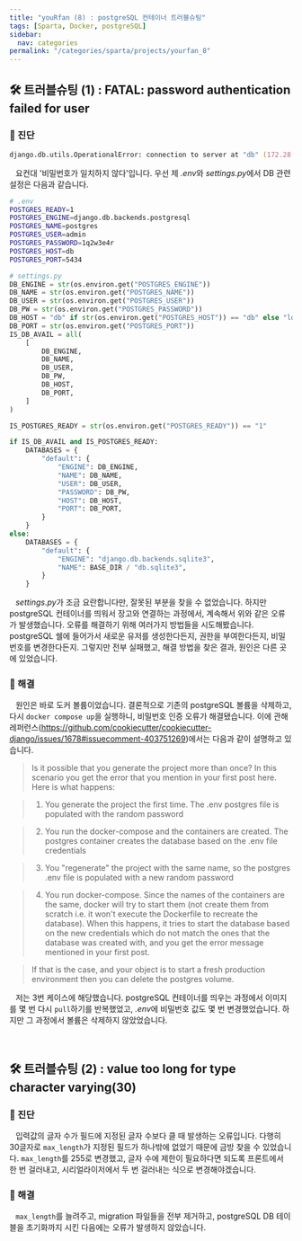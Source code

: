 ```yaml
---
title: "youRfan (8) : postgreSQL 컨테이너 트러블슈팅"
tags: [Sparta, Docker, postgreSQL]
sidebar:
  nav: categories
permalink: "/categories/sparta/projects/yourfan_8"
---
```


<div class="article__content" markdown="1">

## 🛠️ 트러블슈팅 (1) : FATAL: password authentication failed for user

### 🤔 진단

```zsh
django.db.utils.OperationalError: connection to server at "db" (172.28.0.4), port 5434 failed: FATAL:  password authentication failed for user "admin"
```

&ensp; 요컨대 '비밀번호가 일치하지 않다'입니다. 우선 제 *.env*와 *settings.py*에서 DB 관련 설정은 다음과 같습니다.

```zsh
# .env
POSTGRES_READY=1
POSTGRES_ENGINE=django.db.backends.postgresql
POSTGRES_NAME=postgres
POSTGRES_USER=admin
POSTGRES_PASSWORD=1q2w3e4r
POSTGRES_HOST=db
POSTGRES_PORT=5434
```

```python
# settings.py
DB_ENGINE = str(os.environ.get("POSTGRES_ENGINE"))
DB_NAME = str(os.environ.get("POSTGRES_NAME"))
DB_USER = str(os.environ.get("POSTGRES_USER"))
DB_PW = str(os.environ.get("POSTGRES_PASSWORD"))
DB_HOST = "db" if str(os.environ.get("POSTGRES_HOST")) == "db" else "localhost"
DB_PORT = str(os.environ.get("POSTGRES_PORT"))
IS_DB_AVAIL = all(
    [
        DB_ENGINE,
        DB_NAME,
        DB_USER,
        DB_PW,
        DB_HOST,
        DB_PORT,
    ]
)

IS_POSTGRES_READY = str(os.environ.get("POSTGRES_READY")) == "1"

if IS_DB_AVAIL and IS_POSTGRES_READY:
    DATABASES = {
        "default": {
            "ENGINE": DB_ENGINE,
            "NAME": DB_NAME,
            "USER": DB_USER,
            "PASSWORD": DB_PW,
            "HOST": DB_HOST,
            "PORT": DB_PORT,
        }
    }
else:
    DATABASES = {
        "default": {
            "ENGINE": "django.db.backends.sqlite3",
            "NAME": BASE_DIR / "db.sqlite3",
        }
    }
```

&ensp; *settings.py*가 조금 요란합니다만, 잘못된 부분을 찾을 수 없었습니다. 하지만 postgreSQL 컨테이너를 띄워서 장고와 연결하는 과정에서, 계속해서 위와 같은 오류가 발생했습니다. 오류를 해결하기 위해 여러가지 방법들을 시도해봤습니다. postgreSQL 쉘에 들어가서 새로운 유저를 생성한다든지, 권한을 부여한다든지, 비밀번호를 변경한다든지. 그렇지만 전부 실패했고, 해결 방법을 찾은 결과, 원인은 다른 곳에 있었습니다.

### 🥸 해결

&ensp; 원인은 바로 도커 볼륨이었습니다. 결론적으로 기존의 postgreSQL 볼륨을 삭제하고, 다시 `docker compose up`을 실행하니, 비밀번호 인증 오류가 해결됐습니다. 이에 관해 레퍼런스(https://github.com/cookiecutter/cookiecutter-django/issues/1678#issuecomment-403751269)에서는 다음과 같이 설명하고 있습니다.

> Is it possible that you generate the project more than once? In this scenario you get the error that you mention in your first post here. Here is what happens:

> 1. You generate the project the first time. The .env postgres file is populated with the random password

> 2. You run the docker-compose and the containers are created. The postgres container creates the database based on the .env file credentials

> 3. You "regenerate" the project with the same name, so the postgres .env file is populated with a new random password

> 4. You run docker-compose. Since the names of the containers are the same, docker will try to start them (not create them from scratch i.e. it won't execute the Dockerfile to recreate the database). When this happens, it tries to start the database based on the new credentials which do not match the ones that the database was created with, and you get the error message mentioned in your first post.

> If that is the case, and your object is to start a fresh production environment then you can delete the postgres volume.

&ensp; 저는 3번 케이스에 해당했습니다. postgreSQL 컨테이너를 띄우는 과정에서 이미지를 몇 번 다시 `pull`하기를 반복했었고, *.env*에 비밀번호 값도 몇 번 변경했었습니다. 하지만 그 과정에서 볼륨은 삭제하지 않았었습니다.

<br/>

## 🛠️ 트러블슈팅 (2) : value too long for type character varying(30)

### 🤔 진단

&ensp; 입력값의 글자 수가 필드에 지정된 글자 수보다 클 때 발생하는 오류입니다. 다행히 30글자로 `max_length`가 지정된 필드가 하나밖에 없었기 때문에 금방 찾을 수 있었습니다. `max_length`를 255로 변경했고, 글자 수에 제한이 필요하다면 되도록 프론트에서 한 번 걸러내고, 시리얼라이저에서 두 번 걸러내는 식으로 변경해야겠습니다.

### 🥸 해결

&ensp; `max_length`를 늘려주고, migration 파일들을 전부 제거하고, postgreSQL DB 테이블을 초기화까지 시킨 다음에는 오류가 발생하지 않았습니다.

</div>
